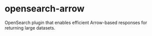 # opensearch-arrow

OpenSearch plugin that enables efficient Arrow-based responses for returning large datasets.
